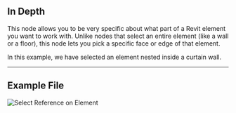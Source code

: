 ## In Depth
This node allows you to be very specific about what part of a Revit element you want to work with. Unlike nodes that select an entire element (like a wall or a floor), this node lets you pick a specific face or edge of that element.

In this example, we have selected an element nested inside a curtain wall.

___
## Example File

![Select Reference on Element](./Dynamo.Nodes.DSRevitPointSelection_img.jpg)